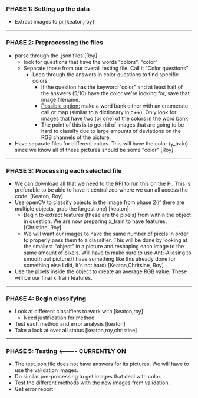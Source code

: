 ### PHASE 1: Setting up the data  
- Extract images to pi  [keaton,roy]
---

### PHASE 2: Preprocessing the files
- parse through the .json files [Roy]
  - look for questions that have the words "colors", "color" 
  - Separate those from our overall testing file. Call it "Color questions"
    - Loop through the answers in color questions to find specific colors 
      - If the question has the keyword "color" and at least half of the answers (5/10) have the color we're looking for, save that image filename.
      - <u>Possible option:</u> make a word bank either with an enumerate call or map (similar to a dictionary in c++). Only look for images that have two (or one) of the colors in the word bank
      - The point of this is to get rid of images that are going to be hard to classify due to large amounts of deviations on the RGB channels of the picture.
- Have separate files for different colors. This will have the color (y_train) since we know all of these pictures should be some "color" [Roy]
---
### PHASE 3: Processing each selected file
- We can download all that we need to the RPI to run this on the Pi. This is preferable to be able to have it centralized where we can all access the code. [Keaton, Roy]
- Use openCV to classify objects in the image from phase 2(if there are multiple objects, grab the largest one) [keaton]
  - Begin to extract features (these are the pixels)  from within the object in question. We are now preparing x_train to have features. [Christine, Roy]
  - We will want our images to have the same number of pixels in order to properly pass them to a classifier. This will be done by looking at the smallest "object" in a picture and reshaping each image to the same amount of pixels. Will have to make sure to use Anti-Aliasing to smooth out picture.(I have something like this already done for something else I did, It's not hard)  [Keaton,Chritsine, Roy]
- Use the pixels inside the object to create an average RGB value. These will be our final x_train features.
---
### PHASE 4: Begin classifying 
- Look at different classifiers to work with [keaton,roy]
  - Need justification for method
- Test each method and error analysis [keaton]
- Take a look at over all status [keaton,roy,christine]
---
### PHASE 5: Testing  <---- CURRENTLY ON
- The test.json file does not have answers for its pictures. We will have to use the validation images. 
- Do similar pre-processing to get images that deal with color.
- Test the different methods with the new images from validation. 
- Get error report 

